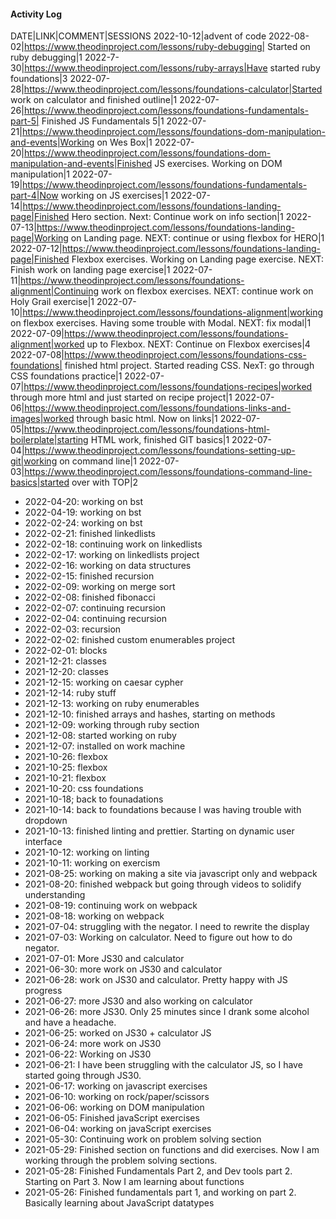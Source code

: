 #### Activity Log
DATE|LINK|COMMENT|SESSIONS
2022-10-12|advent of code
2022-08-02|https://www.theodinproject.com/lessons/ruby-debugging| Started on ruby debugging|1
2022-7-30|https://www.theodinproject.com/lessons/ruby-arrays|Have started ruby foundations|3
2022-07-28|https://www.theodinproject.com/lessons/foundations-calculator|Started work on calculator and finished outline|1
2022-07-26|https://www.theodinproject.com/lessons/foundations-fundamentals-part-5| Finished JS Fundamentals 5|1
2022-07-21|https://www.theodinproject.com/lessons/foundations-dom-manipulation-and-events|Working on Wes Box|1
2022-07-20|https://www.theodinproject.com/lessons/foundations-dom-manipulation-and-events|Finished JS exercises.  Working on DOM manipulation|1
2022-07-19|https://www.theodinproject.com/lessons/foundations-fundamentals-part-4|Now working on JS exercises|1
2022-07-14|https://www.theodinproject.com/lessons/foundations-landing-page|Finished Hero section.  Next: Continue work on info section|1
2022-07-13|https://www.theodinproject.com/lessons/foundations-landing-page|Working on Landing page.  NEXT: continue or using flexbox for HERO|1
2022-07-12|https://www.theodinproject.com/lessons/foundations-landing-page|Finished Flexbox exercises.  Working on Landing page exercise.  NEXT: Finish work on landing page exercise|1
2022-07-11|https://www.theodinproject.com/lessons/foundations-alignment|Continuing work on flexbox exercises.  NEXT: continue work on Holy Grail exercise|1
2022-07-10|https://www.theodinproject.com/lessons/foundations-alignment|working on flexbox exercises.  Having some trouble with Modal. NEXT: fix modal|1
2022-07-09|https://www.theodinproject.com/lessons/foundations-alignment|worked up to Flexbox.  NEXT: Continue on Flexbox exercises|4
2022-07-08|https://www.theodinproject.com/lessons/foundations-css-foundations| finished html project.  Started reading CSS.  NexT: go through CSS foundations practice|1
2022-07-07|https://www.theodinproject.com/lessons/foundations-recipes|worked through more html and just started on recipe project|1
2022-07-06|https://www.theodinproject.com/lessons/foundations-links-and-images|worked through basic html.  Now on links|1
2022-07-05|https://www.theodinproject.com/lessons/foundations-html-boilerplate|starting HTML work, finished GIT basics|1
2022-07-04|https://www.theodinproject.com/lessons/foundations-setting-up-git|working on command line|1
2022-07-03|https://www.theodinproject.com/lessons/foundations-command-line-basics|started over with TOP|2




- 2022-04-20: working on bst
- 2022-04-19: working on bst
- 2022-02-24: working on bst
- 2022-02-21: finished linkedlists
- 2022-02-18: continuing work on linkedlists
- 2022-02-17: working on linkedlists project
- 2022-02-16: working on data structures
- 2022-02-15: finished recursion
- 2022-02-09: working on merge sort
- 2022-02-08: finished fibonacci
- 2022-02-07: continuing recursion
- 2022-02-04: continuing recursion
- 2022-02-03: recursion
- 2022-02-02: finished custom enumerables project
- 2022-02-01: blocks
- 2021-12-21: classes
- 2021-12-20: classes
- 2021-12-15: working on caesar cypher
- 2021-12-14: ruby stuff
- 2021-12-13: working on ruby enumerables
- 2021-12-10: finished arrays and hashes, starting on methods
- 2021-12-09: working through ruby section
- 2021-12-08: started working on ruby
- 2021-12-07: installed on work machine
- 2021-10-26: flexbox
- 2021-10-25: flexbox
- 2021-10-21: flexbox
- 2021-10-20: css foundations
- 2021-10-18; back to founadations
- 2021-10-14: back to foundations because I was having trouble with dropdown
- 2021-10-13: finished linting and prettier.  Starting on dynamic user interface
- 2021-10-12: working on linting
- 2021-10-11: working on exercism
- 2021-08-25: working on making a site via javascript only and webpack
- 2021-08-20: finished webpack but going through videos to solidify understanding
- 2021-08-19: continuing work on webpack
- 2021-08-18: working on webpack
- 2021-07-04: struggling with the negator.  I need to rewrite the display
- 2021-07-03: Working on calculator.  Need to figure out how to do negator.
- 2021-07-01: More JS30 and calculator
- 2021-06-30: more work on JS30 and calculator
- 2021-06-28: work on JS30 and calculator.  Pretty happy with JS progress
- 2021-06-27: more JS30 and also working on calculator
- 2021-06-26: more JS30.  Only 25 minutes since I drank some alcohol and have a headache.
- 2021-06-25: worked on JS30 + calculator JS
- 2021-06-24: more work on JS30
- 2021-06-22: Working on JS30
- 2021-06-21: I have been struggling with the calculator JS, so I have started going through JS30.
- 2021-06-17: working on javascript exercises
- 2021-06-10: working on rock/paper/scissors
- 2021-06-06: working on DOM manipulation
- 2021-06-05: Finished javaScript exercises
- 2021-06-04: working on javaScript exercises
- 2021-05-30: Continuing work on problem solving section
- 2021-05-29: Finished section on functions and did exercises.  Now I am working through the problem solving sections.
- 2021-05-28: Finished Fundamentals Part 2, and Dev tools part 2.  Starting on Part 3.  Now I am learning about functions
- 2021-05-26: Finished fundamentals part 1, and working on part 2.  Basically learning about JavaScript datatypes
